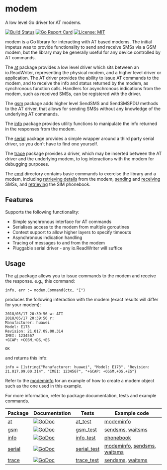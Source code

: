 # modem

A low level Go driver for AT modems.

[![Build Status](https://travis-ci.org/warthog618/modem.svg)](https://travis-ci.org/warthog618/modem)
[![Go Report Card](https://goreportcard.com/badge/github.com/warthog618/modem)](https://goreportcard.com/report/github.com/warthog618/modem)
[![License: MIT](https://img.shields.io/badge/License-MIT-yellow.svg)](https://github.com/warthog618/modem/blob/master/LICENSE)

modem is a Go library for interacting with AT based modems.
The initial impetus was to provide functionality to send and receive SMSs via
a GSM modem, but the library may be generally useful for any device controlled
by AT commands.

The [at](at) package provides a low level driver which sits between an io.ReadWriter,
representing the physical modem, and a higher level driver or application.
The AT driver provides the ability to issue AT commands to the modem, and to
receive the info and status returned by the modem, as synchronous function calls.
Handlers for asynchronous indications from the modem, such as received SMSs,
can be registered with the driver.

The [gsm](gsm) package adds higher level SendSMS and SendSMSPDU methods to the AT driver, that allows
for sending SMSs without any knowledge of the underlying AT commands.

The [info](info) package provides utility functions to manipulate the info returned in
the responses from the modem.

The [serial](serial) package provides a simple wrapper around a third party serial driver,
so you don't have to find one yourself.

The [trace](trace) package provides a driver, which may be inserted between the AT driver
and the underlying modem, to log interactions with the modem for debugging
purposes.

The [cmd](cmd) directory contains basic commands to exercise the library and a modem, including
[retrieving details](cmd/modeminfo/modeminfo.go) from the modem, [sending](cmd/sendsms/sendsms.go)
and [receiving](cmd/waitsms/waitsms.go) SMSs, and [retrieving](cmd/phonebook/phonebook.go) the SIM phonebook.

## Features

Supports the following functionality:

- Simple synchronous interface for AT commands
- Serialises access to the modem from multiple goroutines
- Context support to allow higher layers to specify timeouts
- Asynchronous indication handling
- Tracing of messages to and from the modem
- Pluggable serial driver - any io.ReadWriter will suffice

## Usage

The [at](at) package allows you to issue commands to the modem and receive the response.
e.g., this command:

```golang
info, err := modem.Command(ctx, "I")
```

produces the following interaction with the modem (exact results will differ for your modem):

    2018/05/17 20:39:56 w: ATI
    2018/05/17 20:39:56 r:
    Manufacturer: huawei
    Model: E173
    Revision: 21.017.09.00.314
    IMEI: 1234567
    +GCAP: +CGSM,+DS,+ES

    OK

and returns this info:

```golang
info = []string{"Manufacturer: huawei", "Model: E173", "Revision: 21.017.09.00.314", "IMEI: 1234567", "+GCAP: +CGSM,+DS,+ES"}
```

Refer to the [modeminfo](cmd/modeminfo/modeminfo.go) for an example of how to create a modem object such as the one used in this example.

For more information, refer to package documentation, tests and example commands.

Package | Documentation | Tests | Example code
------- | ------------- | ----- | ------------
[at](at) | [![GoDoc](https://godoc.org/github.com/warthog618/modem/at?status.svg)](https://godoc.org/github.com/warthog618/modem/at) | [at_test](at/at_test.go) | [modeminfo](cmd/modeminfo/modeminfo.go)
[gsm](gsm) | [![GoDoc](https://godoc.org/github.com/warthog618/modem/gsm?status.svg)](https://godoc.org/github.com/warthog618/modem/gsm) | [gsm_test](gsm/gsm_test.go) | [sendsms](cmd/sendsms/sendsms.go), [waitsms](cmd/waitsms/waitsms.go)
[info](info) | [![GoDoc](https://godoc.org/github.com/warthog618/modem/info?status.svg)](https://godoc.org/github.com/warthog618/modem/info) | [info_test](info/info_test.go) | [phonebook](cmd/phonebook/phonebook.go)
[serial](serial) | [![GoDoc](https://godoc.org/github.com/warthog618/modem/serial?status.svg)](https://godoc.org/github.com/warthog618/modem/serial) | [serial_test](serial/serial_test.go) | [modeminfo](cmd/modeminfo/modeminfo.go), [sendsms](cmd/sendsms/sendsms.go), [waitsms](cmd/waitsms/waitsms.go)
[trace](trace) | [![GoDoc](https://godoc.org/github.com/warthog618/modem/trace?status.svg)](https://godoc.org/github.com/warthog618/modem/trace) | [trace_test](trace/trace_test.go) | [sendsms](cmd/sendsms/sendsms.go), [waitsms](cmd/waitsms/waitsms.go)
